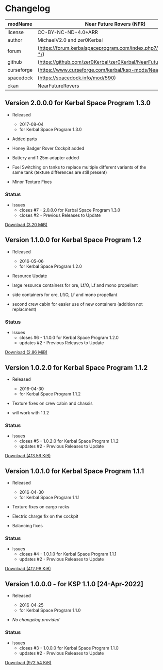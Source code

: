 # Changelog  
  
| modName    | Near Future Rovers (NFR)                                          |
| ---------- | ----------------------------------------------------------------- |
| license    | CC-BY-NC-ND-4.0+ARR                                               |
| author     | MichaelV2.0 and zer0Kerbal                                        |
| forum      | (https://forum.kerbalspaceprogram.com/index.php?/topic/207911-*/) |
| github     | (https://github.com/zer0Kerbal/zer0Kerbal/NearFutureRovers)       |
| curseforge | (https://www.curseforge.com/kerbal/ksp-mods/NearFutureRovers)     |
| spacedock  | (https://spacedock.info/mod/590)                                  |
| ckan       | NearFutureRovers                                                  |

## Version 2.0.0.0 for Kerbal Space Program 1.3.0

* Released
  * 2017-08-04
  * for Kerbal Space Program 1.3.0

* Added parts
* Honey Badger Rover Cockpit added
* Battery and 1.25m adapter added
* Fuel Switching on tanks to replace multiple different variants of the same tank (texture differences are still present)
* Minor Texture Fixes
  
### Status

* Issues
  * closes #7 - 2.0.0.0 for Kerbal Space Program 1.3.0
  * closes #2 - Previous Releases to Update

[Download (3.20 MiB)](https://spacedock.info/mod/590/Version_2.0%20Industries%20Rover%20Pack./download/2.0.0)

## Version 1.1.0.0 for Kerbal Space Program 1.2

* Released
  * 2016-05-06
  * for Kerbal Space Program 1.2.0

* Resource Update
* large resource containers for ore, Lf/O, Lf and mono propellant
* side containers for ore, Lf/O, Lf and mono propellant
* second crew cabin for easier use of new containers (addition not replacment)
  
### Status

* Issues
  * closes #6 - 1.1.0.0 for Kerbal Space Program 1.2.0
  * updates #2 - Previous Releases to Update

[Download (2.86 MiB)](https://spacedock.info/mod/590/Version_2.0%20Industries%20Rover%20Pack./download/1.1.0)

## Version 1.0.2.0 for Kerbal Space Program 1.1.2

* Released
  * 2016-04-30
  * for Kerbal Space Program 1.1.2

* Texture fixes on crew cabin and chassis
* will work with 1.1.2
  
### Status

* Issues
  * closes #5 - 1.0.2.0 for Kerbal Space Program 1.1.2
  * updates #2 - Previous Releases to Update

[Download (413.56 KiB)](https://spacedock.info/mod/590/Version_2.0%20Industries%20Rover%20Pack./download/1.0.2)

## Version 1.0.1.0 for Kerbal Space Program 1.1.1

* Released
  * 2016-04-30
  * for Kerbal Space Program 1.1.1

* Texture fixes on cargo racks
* Electric charge fix on the cockpit
* Balancing fixes
  
### Status

* Issues
  * closes #4 - 1.0.1.0 for Kerbal Space Program 1.1.1
  * updates #2 - Previous Releases to Update

[Download (412.98 KiB)](https://spacedock.info/mod/590/Version_2.0%20Industries%20Rover%20Pack./download/1.0.1)

## Version 1.0.0.0 - for KSP 1.1.0 [24-Apr-2022]

* Released
  * 2016-04-25
  * for Kerbal Space Program 1.1.0

* *No changelog provided*
  
### Status

* Issues
  * closes #3 - 1.0.0.0 for Kerbal Space Program 1.1.0
  * updates #2 - Previous Releases to Update

[Download (972.54 KiB)](https://spacedock.info/mod/590/Version_2.0%20Industries%20Rover%20Pack./download/1.0.0)
